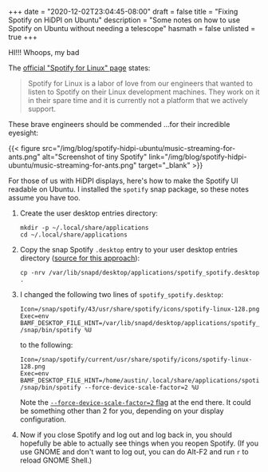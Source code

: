 +++
date = "2020-12-02T23:04:45-08:00"
draft = false
title = "Fixing Spotify on HiDPI on Ubuntu"
description = "Some notes on how to use Spotify on Ubuntu without needing a telescope"
hasmath = false
unlisted = true
+++

HI!!! Whoops, my bad

The [official "Spotify for Linux" page][1] states:

> Spotify for Linux is a labor of love from our engineers that wanted to
> listen to Spotify on their Linux development machines. They work on it
> in their spare time and it is currently not a platform that we
> actively support.

These brave engineers should be commended ...for their incredible
eyesight:

{{< figure src="/img/blog/spotify-hidpi-ubuntu/music-streaming-for-ants.png" alt="Screenshot of tiny Spotify" link="/img/blog/spotify-hidpi-ubuntu/music-streaming-for-ants.png" target="_blank" >}}

For those of us with HiDPI displays, here's how to make the Spotify UI
readable on Ubuntu. I installed the `spotify` snap package, so these
notes assume you have too.

 1. Create the user desktop entries directory:

        mkdir -p ~/.local/share/applications
        cd ~/.local/share/applications

 2. Copy the snap Spotify `.desktop` entry to your user desktop entries directory ([source for this approach][2]):

        cp -nrv /var/lib/snapd/desktop/applications/spotify_spotify.desktop .

 3. I changed the following two lines of `spotify_spotify.desktop`:

        Icon=/snap/spotify/43/usr/share/spotify/icons/spotify-linux-128.png
        Exec=env BAMF_DESKTOP_FILE_HINT=/var/lib/snapd/desktop/applications/spotify_spotify.desktop /snap/bin/spotify %U

    to the following:

        Icon=/snap/spotify/current/usr/share/spotify/icons/spotify-linux-128.png
        Exec=env BAMF_DESKTOP_FILE_HINT=/home/austin/.local/share/applications/spotify_spotify.desktop /snap/bin/spotify --force-device-scale-factor=2 %U

    Note the [`--force-device-scale-factor=2` flag][3] at the end there.
    It could be something other than 2 for you, depending on your
    display configuration.

 4. Now if you close Spotify and log out and log back in, you should
    hopefully be able to actually see things when you reopen Spotify.
    (If you use GNOME and don't want to log out, you can do Alt-F2 and
    run `r` to reload GNOME Shell.)

[1]: https://www.spotify.com/us/download/linux/
[2]: https://forum.snapcraft.io/t/overriding-desktop-files-on-ubuntu-snaps/6599/2
[3]: https://community.spotify.com/t5/Desktop-Linux/Feature-Request-Fix-HiDPI-scaling-in-linux/m-p/2257705/highlight/true#M3028

<style>
    #content figure img {
        max-width: 100%;
    }
</style>
